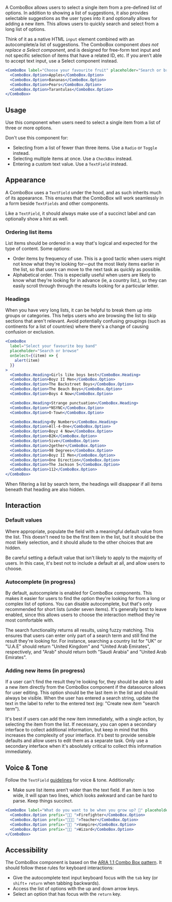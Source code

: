A ComboBox allows users to select a single item from a pre-defined list of options. In addition to showing a list of suggestions, it also provides selectable suggestions as the user types into it and optionally allows for adding a new item. This allows users to quickly search and select from a long list of options.

Think of it as a native HTML `input` element combined with an autocomplete/a list of suggestions. The ComboBox component _does not replace a Select component_, and is designed for free-form text input and not specific selection of items that have a related ID, etc. If you aren't able to accept text input, use a Select component instead.

```jsx
<ComboBox label="Choose your favourite fruit" placeholder="Search or browse">
  <ComboBox.Option>Apples</ComboBox.Option>
  <ComboBox.Option>Bananas</ComboBox.Option>
  <ComboBox.Option>Pears</ComboBox.Option>
  <ComboBox.Option>Tarantulas</ComboBox.Option>
</ComboBox>
```

## Usage

Use this component when users need to select a single item from a list of three or more options.

Don't use this component for:

- Selecting from a list of fewer than three items. Use a `Radio` or `Toggle` instead.
- Selecting multiple items at once. Use a `CheckBox` instead.
- Entering a custom text value. Use a `TextField` instead.

## Appearance

A ComboBox uses a `TextField` under the hood, and as such inherits much of its appearance. This ensures that the ComboBox will work seamlessly in a form beside `TextFields` and other components.

Like a `TextField`, it should always make use of a succinct label and can optionally show a hint as well.

### Ordering list items

List items should be ordered in a way that's logical and expected for the type of content. Some options:

- Order items by frequency of use. This is a good tactic when users might not know what they're looking for—put the most likely items earlier in the list, so that users can move to the next task as quickly as possible.
- Alphabetical order. This is especially useful when users are likely to know what they're looking for in advance (ie, a country list.), so they can easily scroll through through the results looking for a particular letter.

### Headings

When you have very long lists, it can be helpful to break them up into groups or categories. This helps users who are browsing the list to skip sections that aren't relevant. Avoid potentially confusing groupings (such as continents for a list of countries) where there's a change of causing confusion or exclusion.

```jsx
<ComboBox
  label="Select your favourite boy band"
  placeholder="Search or browse"
  onSelect={(item) => {
    alert(item)
  }}
>
  <ComboBox.Heading>Girls like boys best</ComboBox.Heading>
  <ComboBox.Option>Boyz II Men</ComboBox.Option>
  <ComboBox.Option>The Backstreet Boys</ComboBox.Option>
  <ComboBox.Option>The Beach Boys</ComboBox.Option>
  <ComboBox.Option>Boys 4 Now</ComboBox.Option>

  <ComboBox.Heading>Strange punctuation</ComboBox.Heading>
  <ComboBox.Option>*NSYNC</ComboBox.Option>
  <ComboBox.Option>O-Town</ComboBox.Option>

  <ComboBox.Heading>By Numbers</ComboBox.Heading>
  <ComboBox.Option>All-4-One</ComboBox.Option>
  <ComboBox.Option>Boyz 4 Now</ComboBox.Option>
  <ComboBox.Option>B2K</ComboBox.Option>
  <ComboBox.Option>5ive</ComboBox.Option>
  <ComboBox.Option>2gether</ComboBox.Option>
  <ComboBox.Option>98 Degrees</ComboBox.Option>
  <ComboBox.Option>Boyz II Men</ComboBox.Option>
  <ComboBox.Option>One Direction</ComboBox.Option>
  <ComboBox.Option>The Jackson 5</ComboBox.Option>
  <ComboBox.Option>112</ComboBox.Option>
</ComboBox>
```

When filtering a list by search term, the headings will disappear if all items beneath that heading are also hidden.

## Interaction

### Default values

Where appropriate, populate the field with a meaningful default value from the list. This doesn't need to be the first item in the list, but it should be the most likely selection, and it should allude to the other choices that are hidden.

Be careful setting a default value that isn't likely to apply to the majority of users. In this case, it's best not to include a default at all, and allow users to choose.

### Autocomplete (in progress)

By default, autocomplete is enabled for ComboBox components. This makes it easier for users to find the option they're looking for from a long or complex list of options. You can disable autocomplete, but that's only recommended for short lists (under seven items). It's generally best to leave enabled, since this allows users to choose the interaction method they're most comfortable with.

The search functionality returns all results, using fuzzy matching. This ensures that users can enter only part of a search term and still find the result they're looking for. For instance, searching a country list for "UK" or "U.A.E" should return "United Kingdom" and "United Arab Emirates", respectively, and "Arab" should return both "Saudi Arabia" and "United Arab Emirates".

### Adding new items (in progress)

If a user can't find the result they're looking for, they should be able to add a new item directly from the ComboBox component if the datasource allows for user editing. This option should be the last item in the list and should always be visible. When the user has entered a search string, update the text in the label to refer to the entered text (eg: "Create new _item_ "search term").

It's best if users can add the new item immediately, with a single action, by selecting the item from the list. If necessary, you can open a secondary interface to collect additional information, but keep in mind that this increases the complexity of your interface. It's best to provide sensible defaults and allow users to edit them as a separate task. Only use a secondary interface when it's absolutely critical to collect this information immediately.

## Voice & Tone

Follow the `TextField` [guidelines](../TextField) for voice & tone. Additionally:

- Make sure list items aren’t wider than the text field. If an item is too wide, it will span two lines, which looks awkward and can be hard to parse. Keep things succinct.

```jsx
<ComboBox label="What do you want to be when you grow up? 🏫" placeholder="Select">
  <ComboBox.Option prefix="🧑‍🚒 ">Firefighter</ComboBox.Option>
  <ComboBox.Option prefix="🧑🏾‍🏫 ">Teacher</ComboBox.Option>
  <ComboBox.Option prefix="🧛🏻 ">Vampire</ComboBox.Option>
  <ComboBox.Option prefix="🧙🏽 ">Wizard</ComboBox.Option>
</ComboBox>
```

## Accessibility

The ComboBox component is based on the [ARIA 1.1 Combo Box pattern](https://www.w3.org/TR/wai-aria-practices-1.1/#combobox). It should follow these rules for keyboard interactions:

- Give the autocomplete text input keyboard focus with the `tab` key (or `shift`+ `return` when tabbing backwards).
- Access the list of options with the up and down arrow keys.
- Select an option that has focus with the `return` key.
